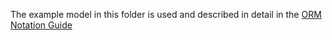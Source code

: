 The example model in this folder is used and described in detail in the [ORM Notation Guide](https://docs.google.com/document/d/1RitFqtLBHNOPF_gGetgSVyOXUc-hNUTR98e4B9Q18iY)
